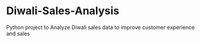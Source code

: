 # Diwali-Sales-Analysis
Python project to  Analyze Diwali sales data to improve customer experience and sales
